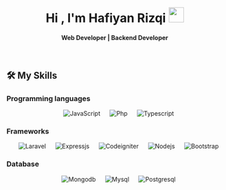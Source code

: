<h1 align="center">Hi , I'm Hafiyan Rizqi <img src="https://media.giphy.com/media/hvRJCLFzcasrR4ia7z/giphy.gif" width="35"></h1>
<h4 align="center">Web Developer | Backend Developer</h4>

<br>

## 🛠️ My Skills

### Programming languages

<p align="center"> 
  &emsp;
     <img alt="JavaScript" src="https://img.shields.io/badge/JavaScript-F7DF1E?style=for-the-badge&logo=javascript&logoColor=black">
  &emsp;
    <img alt="Php" src="https://img.shields.io/badge/PHP-777BB4?style=for-the-badge&logo=php&logoColor=white">
  &emsp;
    <img alt="Typescript" src="https://img.shields.io/badge/TypeScript-007ACC?style=for-the-badge&logo=typescript&logoColor=white">
</p>

### Frameworks

<p align="center"> 
  &emsp;
     <img alt="Laravel" src="https://img.shields.io/badge/Laravel-FF2D20?style=for-the-badge&logo=laravel&logoColor=white">
  &emsp;
    <img alt="Expressjs" src="https://img.shields.io/badge/Express.js-404D59?style=for-the-badge">
  &emsp;
    <img alt="Codeigniter" src="https://img.shields.io/badge/CodeIgniter-%23EF4223.svg?style=for-the-badge&logo=codeIgniter&logoColor=white">
  &emsp;
    <img alt="Nodejs" src="https://img.shields.io/badge/Node.js-43853D?style=for-the-badge&logo=node.js&logoColor=white">
  &emsp;
    <img alt="Bootstrap" src="https://img.shields.io/badge/Bootstrap-563D7C?style=for-the-badge&logo=bootstrap&logoColor=white">
</p>

### Database

<p align="center"> 
  &emsp;
     <img alt="Mongodb" src="https://img.shields.io/badge/MongoDB-4EA94B?style=for-the-badge&logo=mongodb&logoColor=white">
  &emsp;
    <img alt="Mysql" src="https://img.shields.io/badge/MySQL-00000F?style=for-the-badge&logo=mysql&logoColor=white">
  &emsp;
    <img alt="Postgresql" src="https://img.shields.io/badge/PostgreSQL-316192?style=for-the-badge&logo=postgresql&logoColor=white">
</p>
